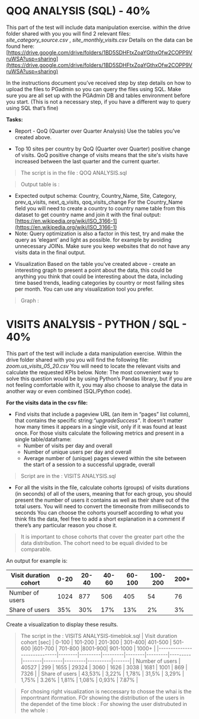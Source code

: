 # QOQ ANALYSIS (SQL) - 40%
This part of the test will include data manipulation exercise.
within the drive folder shared with you you will find 2 relevant files:
_site_category_source.csv_ , 
_site_monthly_visits.csv_
Details on the data can be found here:
[https://drive.google.com/drive/folders/1BD5SDHFtxZoaYGthxOfw2COPP9VruWSA?usp=sharing](https://drive.google.com/drive/folders/1BD5SDHFtxZoaYGthxOfw2COPP9VruWSA?usp=sharing)

In the instructions document you’ve received step by step details on how to upload the files
to PGadmin so you can query the files using SQL. Make sure you are all set up with the
PGAdmin DB and tables environment before you start. (This is not a necessary step, if you
have a different way to query using SQL that’s fine)

**Tasks:**

* Report - QoQ (Quarter over Quarter Analysis)
Use the tables you’ve created above.
- Top 10 sites per country by QoQ (Quarter over Quarter) positive change of visits.
QoQ positive change of visits means that the site's visits have increased between the last quarter and the current
quarter.
> The script is in the file : QOQ ANALYSIS.sql

> Output table is :

- Expected output schema:
Country, Country_Name, Site, Category, prev_q_visits, next_q_visits, qoq_visits_change
For the Country_Name field you will need to create a country to country name table from this dataset to get country name
and join it with the final output: [https://en.wikipedia.org/wiki/ISO_3166-1](https://en.wikipedia.org/wiki/ISO_3166-1)
- Note:
Query optimization is also a factor in this test, try and make the query as ‘elegant’ and light as possible. for example
by avoiding unnecessary JOINs. Make sure you keep websites that do not have any visits data in the final output.

* Visualization
Based on the table you’ve created above - create an interesting graph to present a point about the data, this could be
anything you think that could be interesting about the data, including time based trends, leading categories by country
or most failing sites per month.
You can use any visualization tool you prefer.
> Graph :

# VISITS ANALYSIS - PYTHON / SQL - 40%
This part of the test will include a data manipulation exercise.
Within the drive folder shared with you you will find the following file: _zoom.us_visits_05_20.csv_
You will need to locate the relevant visits and calculate the requested KPIs below.
Note:
The most convenient way to solve this question would be by using Python’s Pandas library, but if you are not feeling comfortable with it, you may also choose to analyse the data in another way or even combined (SQL/Python code).

**For the visits data in the csv file:**
- Find visits that include a pageview URL (an item in “pages” list column), that contains the specific string:_“upgradeSuccess”_.
  It doesn’t matter how many times it appears in a single visit, only if it was found at least once.
  For those visits calculate the following metrics and present in a single table/dataframe:
  - Number of visits per day and overall
  - Number of unique users per day and overall
  - Average number of (unique) pages viewed within the site between the start of a session to a successful upgrade, overall

> Script are in the : VISITS ANALYSIS.sql

- For all the visits in the file, calculate cohorts (groups) of visits durations (in seconds) of all of the users, meaning that for each group, you should present the number of users it contains as well as their share out of the total users.
You will need to convert the timeonsite from milliseconds to seconds
You can choose the cohorts yourself according to what you think fits the data, feel free to add a short explanation in a comment if there’s any particular reason you chose it.

> It is important to chose cohorts that cover the greater part othe the data distribution. The cohort need to be equali divided to be comparable.

  An output for example is:

| Visit duration cohort	| 0-20 | 20-40 | 40-60 | 60-100	| 100-200 |	200+ |
|-----------------------|------|-------|-------|--------|---------|------|
| Number of users       | 1024 | 877   | 506   | 405	| 54	  | 76   |
| Share of users        | 35%  | 30%   | 17%   | 13%	| 2%	  | 3%   |

Create a visualization to display these results.

> The script in the : VISITS ANALYSIS-timeblok.sql
> | Visit duration cohort [sec]	| 0-100  | 101-200 | 201-300 | 301-400| 401-500 | 501-600 |601-700 | 701-800 |8001-900| 901-1000 | 1000+ |
  |-----------------------------|--------|---------|---------|--------|---------|---------|--------|--------|---------|----------|-------|
  | Number of users             | 40527  | 299     | 1655    | 29324  | 3060	| 1626    | 3038   | 1681   | 1001    | 869      | 7326  |
  | Share of users              | 43,53% | 3,22%   | 1,78%   | 31,5%  | 3,29%   | 1,75%   | 3.26%  | 1,81%  | 1,08%   | 0,93%    | 7.87% |

> For chosing right visualization is neccessary to chosse the whai is the imporrtnant iformation. FOr showing the distribution of the users in the dependet of the time block :
For showing the user distrubuted in the whole :